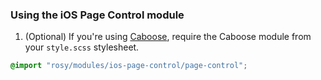 ### Using the iOS Page Control module

1. (Optional) If you're using [Caboose](https://github.com/ff0000/caboose), require the Caboose module from your `style.scss` stylesheet.

```scss
@import "rosy/modules/ios-page-control/page-control";
```

